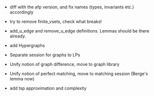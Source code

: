 - diff with the afp version, and fix names (types, invariants etc.) accordingly
- try to remove finite_vsets, check what breaks!
- add_u_edge and remove_u_edge definitions. Lemmas should be there already.



- add Hypergraphs 

- Separate session for graphs to LPs
- Unify notion of graph difference, move to graph library
- Unify notion of perfect matching, move to matching session (Berge's lemma now)

- add tsp approximation and complexity
